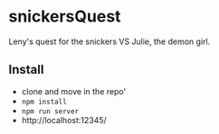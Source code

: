 # snickersQuest
Leny's quest for the snickers VS Julie, the demon girl.

## Install
- clone and move in the repo'
- `npm install`
- `npm run server`
- http://localhost:12345/
